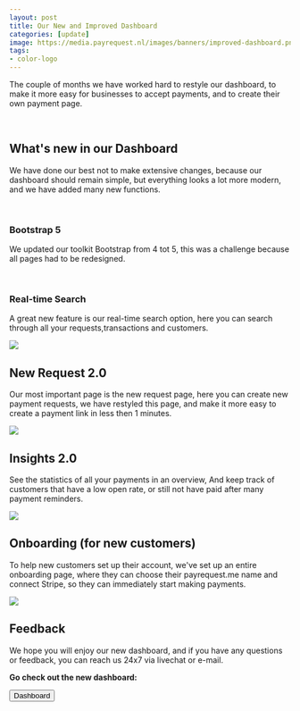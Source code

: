 ```yaml
---
layout: post
title: Our New and Improved Dashboard
categories: [update]
image: https://media.payrequest.nl/images/banners/improved-dashboard.png
tags:
- color-logo
---
```


The couple of months we have worked hard to restyle our dashboard, to make it more easy for businesses to accept payments,
and to create their own payment page.

<br />

##   What's new in our Dashboard
We have done our best not to make extensive changes, because our dashboard should remain simple, 
but everything looks a lot more modern, and we have added many new functions.

<br />

### Bootstrap 5
We updated our toolkit Bootstrap from 4 tot 5, this was a challenge because all pages had to be redesigned.

<br />

### Real-time Search
A great new feature is our real-time search option, here you can search through all your requests,transactions and customers.

<img src="https://media.payrequest.nl/images/screenshots/search-pr.png" />

<br />

## New Request 2.0
Our most important page is the new request page, here you can create new payment requests, we have restyled this page,
and make it more easy to create a payment link in less then 1 minutes.

<img src="https://media.payrequest.nl/images/screenshots/new-request-2-0.png" style="max-width: 500px;">

<br />

## Insights 2.0
See the statistics of all your payments in an overview,
And keep track of customers that have a low open rate, or still not have paid after many payment reminders.


<img src="https://media.payrequest.nl/images/banners/Insights-2-0.png" style="max-width: 500px;">

<br />

## Onboarding (for new customers)
To help new customers set up their account, we've set up an entire onboarding page,
where they can choose their payrequest.me name and connect Stripe, so they can immediately start making payments.

<img src="https://media.payrequest.nl/images/banners/onboarding-screenshot.png" style="max-width: 500px;">

<br />

## Feedback
We hope you will enjoy our new dashboard, and if you have any questions or feedback, you can reach us 24x7 via livechat or e-mail.


<b> Go check out the new dashboard: </b>

<a href="https://dashboard.payrequest.io/dashboard"><button class="prbutton prbutton-big">
<span class="fad fa-chevron-right" aria-hidden="true"></span>
Dashboard</button></a>